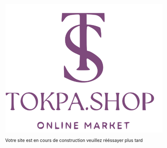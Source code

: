 <div class="text-center">
<img src="storage/app/assets/image/screen-mockups.svg">
<p class="text-2xl mt-4"> Votre site est en cours de construction veuillez rééssayer plus tard</p>
<div class="flex justify-center items-center mt-12">
<div class="h-6 w-6 bg-primary animate-spin rounded-full"></div>
<div class="h-6 w-6 bg-primary animate-spin rounded-full"></div>
<div class="h-6 w-6 bg-primary animate-spin rounded-full"></div>
</div>
</div>